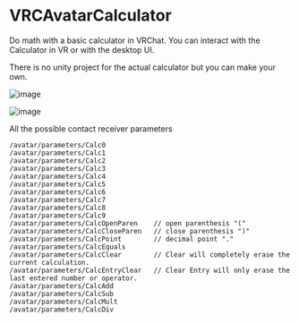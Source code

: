 # VRCAvatarCalculator
Do math with a basic calculator in VRChat. You can interact with the Calculator in VR or with the desktop UI.


There is no unity project for the actual calculator but you can make your own.

![image](https://user-images.githubusercontent.com/101527472/229594372-b5796979-f9a8-4a12-81ad-ce36c2405dd4.png)

![image](https://user-images.githubusercontent.com/101527472/229594556-e3065161-13f2-41c2-9958-136b9e32d774.png)


All the possible contact receiver parameters
```
/avatar/parameters/Calc0  
/avatar/parameters/Calc1  
/avatar/parameters/Calc2  
/avatar/parameters/Calc3  
/avatar/parameters/Calc4
/avatar/parameters/Calc5
/avatar/parameters/Calc6
/avatar/parameters/Calc7
/avatar/parameters/Calc8
/avatar/parameters/Calc9
/avatar/parameters/CalcOpenParen    // open parenthesis "("
/avatar/parameters/CalcCloseParen   // close parenthesis ")"
/avatar/parameters/CalcPoint        // decimal point "."
/avatar/parameters/CalcEquals
/avatar/parameters/CalcClear        // Clear will completely erase the current calculation. 
/avatar/parameters/CalcEntryClear   // Clear Entry will only erase the last entered number or operator.
/avatar/parameters/CalcAdd
/avatar/parameters/CalcSub
/avatar/parameters/CalcMult
/avatar/parameters/CalcDiv
```

